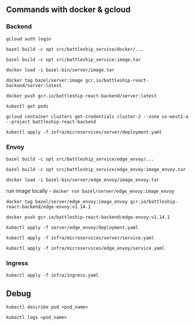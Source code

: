 ## Commands with docker & gcloud
### Backend
`gcloud auth login`

`bazel build -c opt src/battleship_service/docker/...`

`bazel build -c opt src/battleship_service:image.tar`

`docker load -i bazel-bin/server/image.tar`

`docker tag bazel/server:image gcr.io/battleship-react-backend/server:latest`

`docker push gcr.io/battleship-react-backend/server:latest`

`kubectl get pods`

`gcloud container clusters get-credentials cluster-2 --zone us-west1-a --project battleship-react-backend`

`kubectl apply -f infra/microservices/server/deployment.yaml`

### Envoy
`bazel build -c opt src/battleship_service/edge_envoy/...`

`bazel build -c opt src/battleship_service/edge_envoy:image_envoy.tar`

`docker load -i bazel-bin/server/edge_envoy/image_envoy.tar`

run image locally - `docker run bazel/server/edge_envoy:image_envoy`

`docker tag bazel/server/edge_envoy:image_envoy gcr.io/battleship-react-backend/edge-envoy:v1.14.1`

`docker push gcr.io/battleship-react-backend/edge-envoy:v1.14.1`

`kubectl apply -f server/edge_envoy/deployment.yaml`

`kubectl apply -f infra/microservices/server/service.yaml`

`kubectl apply -f infra/microservices/edge_envoy/service.yaml`

### Ingress

`kubectl apply -f infra/ingress.yaml`

## Debug

`kubectl describe pod <pod_name>`

`kubectl logs <pod_name>`
